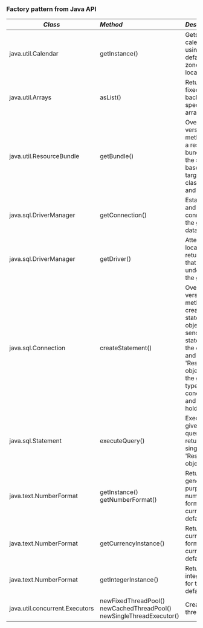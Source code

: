 ### Factory pattern from Java API
| *Class* | *Method* | _Description_ |
|---------|:--------|:--------------|
|java.util.Calendar			|getInstance()		|Gets a calendar using the default time zone and locale.	|
|java.util.Arrays			|asList()			|Returns a fixed-size list backed by te specified array.	|
|java.util.ResourceBundle	|getBundle()		|Overloaded version of this method return a resource bundle using the specified base name, target locale, class loader and control.	|
|java.sql.DriverManager		|getConnection()	|Establishes and returns a connection to the given database URL	|
|java.sql.DriverManager		|getDriver()		|Attempts to locate and return a driver that understands the given URL	|
|java.sql.Connection		|createStatement()	|Overloaded version of this method creates a stateement object for sending SQL statements to the database and generates 'ResultSet' objects with the given type, concurrencym and holdability	|
|java.sql.Statement			|executeQuery()		|Executes the given SQL query, which returns a single 'ResulSet' object	|
|java.text.NumberFormat		|getInstance() getNumberFormat()	|Returns a general purpose number format for the current default locale.	|
|java.text.NumberFormat		|getCurrencyInstance()	|Returns a currency format for the current default locale.	|
|java.text.NumberFormat		|getIntegerInstance()	|Returns an integer format for the current default locale.	|
|java.util.concurrent.Executors	|newFixedThreadPool() newCachedThreadPool() newSingleThreadExecutor()	|Creates a thread pool. |
